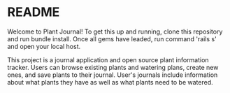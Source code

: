 # README

Welcome to Plant Journal! To get this up and running, clone this repository and run bundle install. Once all gems have leaded, run command 'rails s' and open your local host. 

This project is a journal application and open source plant information tracker. Users can browse existing plants and watering plans, create new ones, and save plants to their journal. User's journals include information about what plants they have as well as what plants need to be watered.